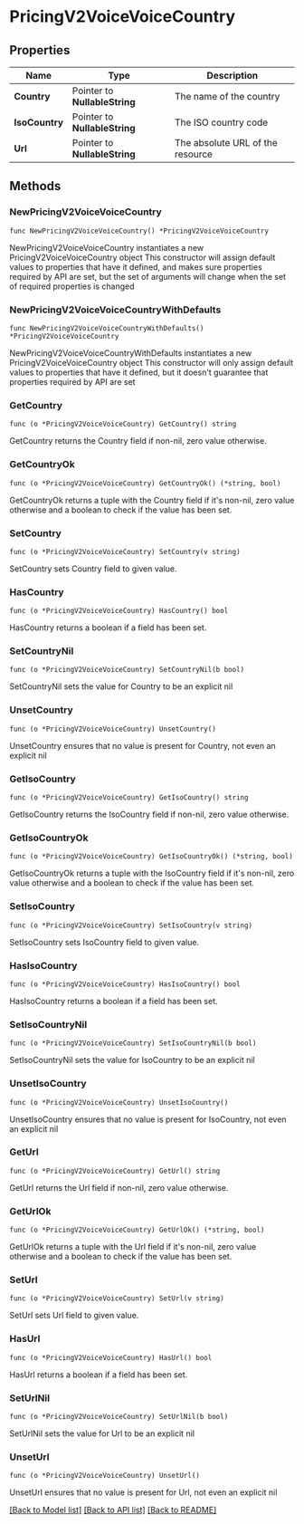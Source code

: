 # PricingV2VoiceVoiceCountry

## Properties

Name | Type | Description
------------ | ------------- | -------------
**Country** | Pointer to **NullableString** | The name of the country | [optional] 
**IsoCountry** | Pointer to **NullableString** | The ISO country code | [optional] 
**Url** | Pointer to **NullableString** | The absolute URL of the resource | [optional] 

## Methods

### NewPricingV2VoiceVoiceCountry

`func NewPricingV2VoiceVoiceCountry() *PricingV2VoiceVoiceCountry`

NewPricingV2VoiceVoiceCountry instantiates a new PricingV2VoiceVoiceCountry object
This constructor will assign default values to properties that have it defined,
and makes sure properties required by API are set, but the set of arguments
will change when the set of required properties is changed

### NewPricingV2VoiceVoiceCountryWithDefaults

`func NewPricingV2VoiceVoiceCountryWithDefaults() *PricingV2VoiceVoiceCountry`

NewPricingV2VoiceVoiceCountryWithDefaults instantiates a new PricingV2VoiceVoiceCountry object
This constructor will only assign default values to properties that have it defined,
but it doesn't guarantee that properties required by API are set

### GetCountry

`func (o *PricingV2VoiceVoiceCountry) GetCountry() string`

GetCountry returns the Country field if non-nil, zero value otherwise.

### GetCountryOk

`func (o *PricingV2VoiceVoiceCountry) GetCountryOk() (*string, bool)`

GetCountryOk returns a tuple with the Country field if it's non-nil, zero value otherwise
and a boolean to check if the value has been set.

### SetCountry

`func (o *PricingV2VoiceVoiceCountry) SetCountry(v string)`

SetCountry sets Country field to given value.

### HasCountry

`func (o *PricingV2VoiceVoiceCountry) HasCountry() bool`

HasCountry returns a boolean if a field has been set.

### SetCountryNil

`func (o *PricingV2VoiceVoiceCountry) SetCountryNil(b bool)`

 SetCountryNil sets the value for Country to be an explicit nil

### UnsetCountry
`func (o *PricingV2VoiceVoiceCountry) UnsetCountry()`

UnsetCountry ensures that no value is present for Country, not even an explicit nil
### GetIsoCountry

`func (o *PricingV2VoiceVoiceCountry) GetIsoCountry() string`

GetIsoCountry returns the IsoCountry field if non-nil, zero value otherwise.

### GetIsoCountryOk

`func (o *PricingV2VoiceVoiceCountry) GetIsoCountryOk() (*string, bool)`

GetIsoCountryOk returns a tuple with the IsoCountry field if it's non-nil, zero value otherwise
and a boolean to check if the value has been set.

### SetIsoCountry

`func (o *PricingV2VoiceVoiceCountry) SetIsoCountry(v string)`

SetIsoCountry sets IsoCountry field to given value.

### HasIsoCountry

`func (o *PricingV2VoiceVoiceCountry) HasIsoCountry() bool`

HasIsoCountry returns a boolean if a field has been set.

### SetIsoCountryNil

`func (o *PricingV2VoiceVoiceCountry) SetIsoCountryNil(b bool)`

 SetIsoCountryNil sets the value for IsoCountry to be an explicit nil

### UnsetIsoCountry
`func (o *PricingV2VoiceVoiceCountry) UnsetIsoCountry()`

UnsetIsoCountry ensures that no value is present for IsoCountry, not even an explicit nil
### GetUrl

`func (o *PricingV2VoiceVoiceCountry) GetUrl() string`

GetUrl returns the Url field if non-nil, zero value otherwise.

### GetUrlOk

`func (o *PricingV2VoiceVoiceCountry) GetUrlOk() (*string, bool)`

GetUrlOk returns a tuple with the Url field if it's non-nil, zero value otherwise
and a boolean to check if the value has been set.

### SetUrl

`func (o *PricingV2VoiceVoiceCountry) SetUrl(v string)`

SetUrl sets Url field to given value.

### HasUrl

`func (o *PricingV2VoiceVoiceCountry) HasUrl() bool`

HasUrl returns a boolean if a field has been set.

### SetUrlNil

`func (o *PricingV2VoiceVoiceCountry) SetUrlNil(b bool)`

 SetUrlNil sets the value for Url to be an explicit nil

### UnsetUrl
`func (o *PricingV2VoiceVoiceCountry) UnsetUrl()`

UnsetUrl ensures that no value is present for Url, not even an explicit nil

[[Back to Model list]](../README.md#documentation-for-models) [[Back to API list]](../README.md#documentation-for-api-endpoints) [[Back to README]](../README.md)


